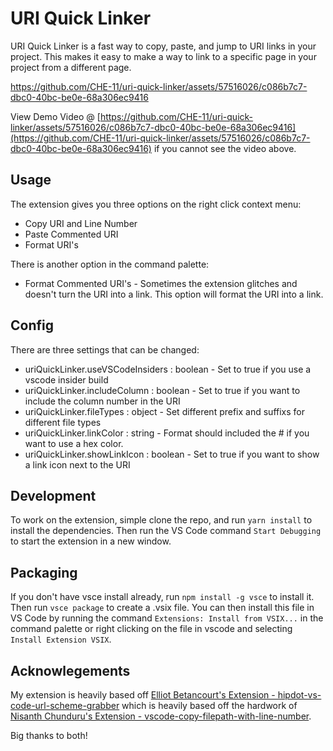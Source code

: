 # URI Quick Linker
URI Quick Linker is a fast way to copy, paste, and jump to URI links in your project. This makes it easy to make a way to link to a specific page in your project from a different page.

https://github.com/CHE-11/uri-quick-linker/assets/57516026/c086b7c7-dbc0-40bc-be0e-68a306ec9416

View Demo Video @ [https://github.com/CHE-11/uri-quick-linker/assets/57516026/c086b7c7-dbc0-40bc-be0e-68a306ec9416](https://github.com/CHE-11/uri-quick-linker/assets/57516026/c086b7c7-dbc0-40bc-be0e-68a306ec9416) if you cannot see the video above. 


## Usage
The extension gives you three options on the right click context menu: 
- Copy URI and Line Number
- Paste Commented URI
- Format URI's


There is another option in the command palette:
- Format Commented URI's - Sometimes the extension glitches and doesn't turn the URI into a link. This option will format the URI into a link.


## Config
There are three settings that can be changed: 
- uriQuickLinker.useVSCodeInsiders : boolean - Set to true if you use a vscode insider build
- uriQuickLinker.includeColumn : boolean - Set to true if you want to include the column number in the URI
- uriQuickLinker.fileTypes : object - Set different prefix and suffixs for different file types
- uriQuickLinker.linkColor : string - Format should included the # if you want to use a hex color. 
- uriQuickLinker.showLinkIcon : boolean - Set to true if you want to show a link icon next to the URI


## Development
To work on the extension, simple clone the repo, and run ```yarn install``` to install the dependencies. Then run the VS Code command ```Start Debugging``` to start the extension in a new window.


## Packaging
If you don't have vsce install already, run ```npm install -g vsce``` to install it. 
Then run ```vsce package``` to create a .vsix file. You can then install this file in VS Code by running the command ```Extensions: Install from VSIX...``` in the command palette or right clicking on the file in vscode and selecting ```Install Extension VSIX```.


## Acknowlegements
My extension is heavily based off [Elliot Betancourt's Extension - hipdot-vs-code-url-scheme-grabber](https://github.com/ebetancourt/hipdot-vs-code-url-scheme-grabber/tree/main?tab=readme-ov-file) which is heavily based off the hardwork of [Nisanth Chunduru's Extension - vscode-copy-filepath-with-line-number](https://github.com/nisanthchunduru/vscode-copy-filepath-with-line-number).

Big thanks to both!

